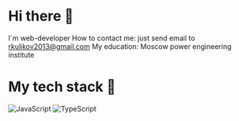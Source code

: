 # Hi there :wave:
I`m web-developer
How to contact me: just send email to rkulikov2013@gmail.com 
My education: Moscow power engineering institute

# My tech stack :wave:
![JavaScript](https://img.shields.io/badge/javascript-%23323330.svg?style=for-the-badge&logo=javascript&logoColor=%23F7DF1E) ![TypeScript](https://img.shields.io/badge/typescript-%23007ACC.svg?style=for-the-badge&logo=typescript&logoColor=white)
